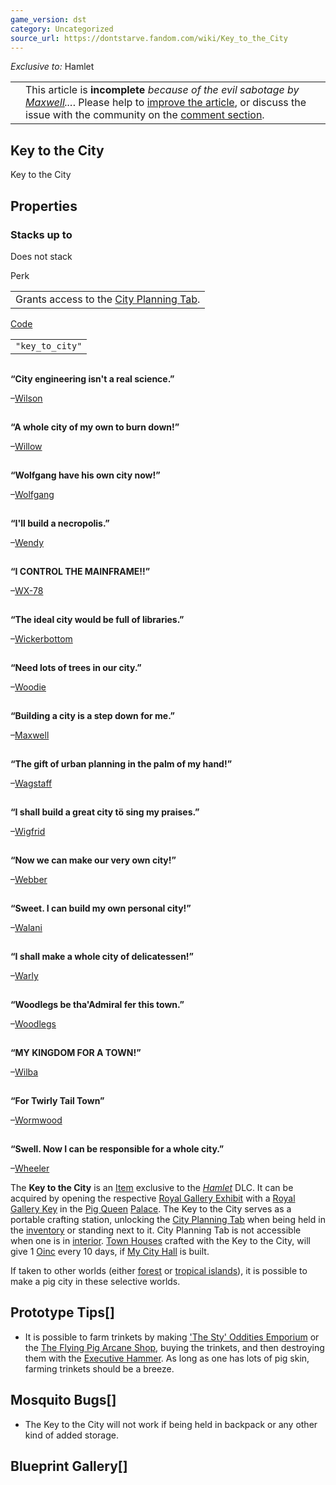 ```yaml
---
game_version: dst
category: Uncategorized
source_url: https://dontstarve.fandom.com/wiki/Key_to_the_City
---
```


*Exclusive to:* Hamlet

|  |  |
| --- | --- |
|  | This article is **incomplete** *because of the evil sabotage by [Maxwell](/wiki/Maxwell/NPC "Maxwell/NPC")...*. Please help to [improve the article](https://dontstarve.fandom.com/wiki/Key_to_the_City?action=edit), or discuss the issue with the community on the [comment section](#WikiaArticleComments). |

## Key to the City

Key to the City

## Properties

### Stacks up to

Does not stack

Perk

|  |
| --- |
| Grants access to the [City Planning Tab](/wiki/City_Planning_Tab "City Planning Tab"). |

[Code](/wiki/Console "Console")

|  |
| --- |
| `"key_to_city"` |

![](data:image/gif;base64,R0lGODlhAQABAIABAAAAAP///yH5BAEAAAEALAAAAAABAAEAQAICTAEAOw%3D%3D)

**“**City engineering isn't a real science.**”**

–[Wilson](/wiki/Wilson "Wilson")

![](data:image/gif;base64,R0lGODlhAQABAIABAAAAAP///yH5BAEAAAEALAAAAAABAAEAQAICTAEAOw%3D%3D)

**“**A whole city of my own to burn down!**”**

–[Willow](/wiki/Willow "Willow")

![](data:image/gif;base64,R0lGODlhAQABAIABAAAAAP///yH5BAEAAAEALAAAAAABAAEAQAICTAEAOw%3D%3D)

**“**Wolfgang have his own city now!**”**

–[Wolfgang](/wiki/Wolfgang "Wolfgang")

![](data:image/gif;base64,R0lGODlhAQABAIABAAAAAP///yH5BAEAAAEALAAAAAABAAEAQAICTAEAOw%3D%3D)

**“**I'll build a necropolis.**”**

–[Wendy](/wiki/Wendy "Wendy")

![](data:image/gif;base64,R0lGODlhAQABAIABAAAAAP///yH5BAEAAAEALAAAAAABAAEAQAICTAEAOw%3D%3D)

**“**I CONTROL THE MAINFRAME!!**”**

–[WX-78](/wiki/WX-78 "WX-78")

![](data:image/gif;base64,R0lGODlhAQABAIABAAAAAP///yH5BAEAAAEALAAAAAABAAEAQAICTAEAOw%3D%3D)

**“**The ideal city would be full of libraries.**”**

–[Wickerbottom](/wiki/Wickerbottom "Wickerbottom")

![](data:image/gif;base64,R0lGODlhAQABAIABAAAAAP///yH5BAEAAAEALAAAAAABAAEAQAICTAEAOw%3D%3D)

**“**Need lots of trees in our city.**”**

–[Woodie](/wiki/Woodie "Woodie")

![](data:image/gif;base64,R0lGODlhAQABAIABAAAAAP///yH5BAEAAAEALAAAAAABAAEAQAICTAEAOw%3D%3D)

**“**Building a city is a step down for me.**”**

–[Maxwell](/wiki/Maxwell "Maxwell")

![](data:image/gif;base64,R0lGODlhAQABAIABAAAAAP///yH5BAEAAAEALAAAAAABAAEAQAICTAEAOw%3D%3D)

**“**The gift of urban planning in the palm of my hand!**”**

–[Wagstaff](/wiki/Wagstaff "Wagstaff")

![](data:image/gif;base64,R0lGODlhAQABAIABAAAAAP///yH5BAEAAAEALAAAAAABAAEAQAICTAEAOw%3D%3D)

**“**I shall build a great city tö sing my praises.**”**

–[Wigfrid](/wiki/Wigfrid "Wigfrid")

![](data:image/gif;base64,R0lGODlhAQABAIABAAAAAP///yH5BAEAAAEALAAAAAABAAEAQAICTAEAOw%3D%3D)

**“**Now we can make our very own city!**”**

–[Webber](/wiki/Webber "Webber")

![](data:image/gif;base64,R0lGODlhAQABAIABAAAAAP///yH5BAEAAAEALAAAAAABAAEAQAICTAEAOw%3D%3D)

**“**Sweet. I can build my own personal city!**”**

–[Walani](/wiki/Walani "Walani")

![](data:image/gif;base64,R0lGODlhAQABAIABAAAAAP///yH5BAEAAAEALAAAAAABAAEAQAICTAEAOw%3D%3D)

**“**I shall make a whole city of delicatessen!**”**

–[Warly](/wiki/Warly "Warly")

![](data:image/gif;base64,R0lGODlhAQABAIABAAAAAP///yH5BAEAAAEALAAAAAABAAEAQAICTAEAOw%3D%3D)

**“**Woodlegs be tha'Admiral fer this town.**”**

–[Woodlegs](/wiki/Woodlegs "Woodlegs")

![](data:image/gif;base64,R0lGODlhAQABAIABAAAAAP///yH5BAEAAAEALAAAAAABAAEAQAICTAEAOw%3D%3D)

**“**MY KINGDOM FOR A TOWN!**”**

–[Wilba](/wiki/Wilba "Wilba")

![](data:image/gif;base64,R0lGODlhAQABAIABAAAAAP///yH5BAEAAAEALAAAAAABAAEAQAICTAEAOw%3D%3D)

**“**For Twirly Tail Town**”**

–[Wormwood](/wiki/Wormwood "Wormwood")

![](data:image/gif;base64,R0lGODlhAQABAIABAAAAAP///yH5BAEAAAEALAAAAAABAAEAQAICTAEAOw%3D%3D)

**“**Swell. Now I can be responsible for a whole city.**”**

–[Wheeler](/wiki/Wheeler "Wheeler")

The **Key to the City** is an [Item](/wiki/Item "Item") exclusive to the *[Hamlet](/wiki/Don%27t_Starve:_Hamlet "Don't Starve: Hamlet")* DLC. It can be acquired by opening the respective [Royal Gallery Exhibit](/wiki/Royal_Gallery_Exhibit "Royal Gallery Exhibit") with a [Royal Gallery Key](/wiki/Royal_Gallery_Key "Royal Gallery Key") in the [Pig Queen](/wiki/Pig_Queen "Pig Queen") [Palace](/wiki/Palace "Palace"). The Key to the City serves as a portable crafting station, unlocking the [City Planning Tab](/wiki/City_Planning_Tab "City Planning Tab") when being held in the [inventory](/wiki/Inventory "Inventory") or standing next to it. City Planning Tab is not accessible when one is in [interior](/wiki/Category:Interiors "Category:Interiors"). [Town Houses](/wiki/Town_House "Town House") crafted with the Key to the City, will give 1 [Oinc](/wiki/Oinc "Oinc") every 10 days, if [My City Hall](/wiki/My_City_Hall "My City Hall") is built.

If taken to other worlds (either [forest](/wiki/Don%27t_Starve:_Reign_of_Giants "Don't Starve: Reign of Giants") or [tropical islands](/wiki/Don%27t_Starve:_Shipwrecked "Don't Starve: Shipwrecked")), it is possible to make a pig city in these selective worlds.

## Prototype Tips[]

* It is possible to farm trinkets by making ['The Sty' Oddities Emporium](/wiki/%27The_Sty%27_Oddities_Emporium "'The Sty' Oddities Emporium") or the [The Flying Pig Arcane Shop](/wiki/The_Flying_Pig_Arcane_Shop "The Flying Pig Arcane Shop"), buying the trinkets, and then destroying them with the [Executive Hammer](/wiki/Executive_Hammer "Executive Hammer"). As long as one has lots of pig skin, farming trinkets should be a breeze.

## Mosquito Bugs[]

* The Key to the City will not work if being held in backpack or any other kind of added storage.

## Blueprint Gallery[]
